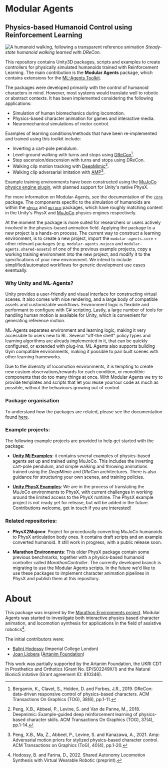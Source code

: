 # Modular Agents

## Physics-based Humanoid Control using Reinforcement Learning

![A humanoid walking, following a transparent reference animation](./UnityMjExamples/Recordings/drecon_walk.gif)
*Steady-state humanoid walking learned with DReCon.*

This repository contains Unity3D packages, scripts and examples to create controllers for physically simulated humanoids trained with Reinforcement Learning. 
The main contribution is the **Modular Agents** package, which contains extensions for the [ML-Agents Toolkit](https://unity-technologies.github.io/ml-agents/).

The packages were developed primarily with the control of humanoid characters in mind. However, most systems would translate well to robotic or abstract contexts. 
It has been implemented considering the following applications:

- Simulation of human biomechanics during locomotion.
- Physics-based character animation for games and interactive media.
- Neuromechanical simulations of motor control.

Examples of learning conditions/methods that have been re-implemented and trained using this toolkit include:

- Inverting a cart-pole pendulum.
- Level-ground walking with turns and stops using [DReCon](https://dl.acm.org/doi/abs/10.1145/3355089.3356536)[^1].
- Step ascension/descension with turns and stops using DReCon.
- Walking clip motion tracking with [DeepMimic](https://dl.acm.org/doi/abs/10.1145/3197517.3201311)[^2].
- Walking clip adversarial imitation with [AMP](https://dl.acm.org/doi/abs/10.1145/3450626.3459670)[^3].
[^1]: Bergamin, K., Clavet, S., Holden, D. and Forbes, J.R., 2019. DReCon: data-driven responsive control of physics-based characters. ACM Transactions On Graphics (TOG), 38(6), pp.1-11.
[^2]: Peng, X.B., Abbeel, P., Levine, S. and Van de Panne, M., 2018. Deepmimic: Example-guided deep reinforcement learning of physics-based character skills. ACM Transactions On Graphics (TOG), 37(4), pp.1-14.
[^3]: Peng, X.B., Ma, Z., Abbeel, P., Levine, S. and Kanazawa, A., 2021. Amp: Adversarial motion priors for stylized physics-based character control. ACM Transactions on Graphics (ToG), 40(4), pp.1-20.

Example training environments have been constructed using the [MuJoCo physics engine plugin](https://mujoco.readthedocs.io/en/latest/unity.html), with planned support for Unity's native PhysX. 

For more information on Modular-Agents, see the documentation of the [`core`](<modular-agents/core>) package. 
The components specific to the simulation of humanoids are within the [`physx`](<modular-agents/physx>) and [`mujoco`](<modular-agents/mujoco>) packages, 
which have roughly matching content in the Unity's PhysX and [MuJoCo](https://github.com/deepmind/mujoco/tree/main) physics engines respectively. 

At the moment the package is more suited for researchers or users actively involved in the physics-based animation field. Applying the package to a new project is a hands-on process. 
The current way to construct a learning environment, is to create a new project, import the `modular-agents.core` + other relevant packages (e.g. `modular-agents.mujoco` and `modular-agents.shared-assets`) of one of the previous example projects, copy a working training environment into the new project, and modify it to the specifications of your new environment.
We intend to include simplified/automated workflows for generic development use cases eventually. 

### Why Unity and ML-Agents?

Unity provides a user-friendly and visual interface for constructing virtual scenes. It also comes with nice rendering, and a large body of compatible assets and customizable workflows. 
Environment logic is flexibile and performant to configure with C# scripting. Lastly, a large number of tools for handling human motion is available for Unity, which is convenient for generating reference motion.

ML-Agents separates environment and learning logic, making it very accessible to users new to RL. Several "off-the shelf" policy types and learning algorithms are already implemented in it, that can be quickly configured, or extended with plug-ins. 
ML-Agents also supports building Gym compatible environments, making it possible to pair built scenes with other learning frameworks.

Due to the diversity of locomotion environments, it is tempting to create new custom observations/rewards for each condition, or monolithic components that do too many things at once. 
With Modular Agents we try to provide templates and scripts that let you reuse your/our code as much as possible, without the behaviours growing out of control.

### Package organisation

To understand how the packages are related, please see the documentation found [here](modular-agents/README.md).

### Example projects:

The following example projects are provided to help get started with the package:

- [**Unity Mj Examples**](UnityMjExamples/README.md): it contains several examples of physics-based agents set up and trained using MuJoCo. This includes the inverting cart-pole pendulum, and simple walking and throwing animations trained using the *DeepMimic* and *DReCon* architectures.
  There is also guidance for structuring your own scenes, and training policies.

- [**Unity PhysX Examples**](UnityPhysxExamples/README.md): We are in the process of translating the MuJoCo environments to PhysX, with current challenges in working around the limited access to the PhysX runtime. The PhysX example project is not ready yet for release, but will be added in the future. Contributions welcome, get in touch if you are interested!

### Related repositories:

- **PhysX2Mujoco**: Project for procedurally converting MuJoCo humanoids to PhysX articulation body ones. It contains draft scripts and an example converted humanoid. It still work in progress, with a public release soon.

- **Marathon Environments**: This older PhysX package contain some previous benchmarks, together with a physics-based humanoid controller called *MarathonController*. The currently developed branch is migrating to use the Modular Agents scripts. In the future we'd like to use these packages to implement character animation pipelines in PhysX and publish them at this repository.

# About

This package was inspired by the [Marathon Environments project](https://joanllobera.github.io/marathon-envs/). Modular Agents was started to investigate both interactive physics based character animation, and locomotion synthesis for applications in the field of assistive robotics[^4].
[^4]: Hodossy, B. and Farina, D., 2022. Shared Autonomy Locomotion Synthesis with Virtual Wearable Robotic  (preprint).

The initial contributors were:

- [Balint Hodossy](https://github.com/Balint-H) (Imperial College London) 
- [Joan Llobera](https://joanllobera.github.io/) ([Artanim Foundation](https://artanim.ch/)) 

This work was partially supported by the Artanim Foundation, the UKRI CDT in Prosthetics and Orthotics (Grant No. EP/S02249X/1) and the Natural BionicS initative (Grant agreement ID: 810346).

